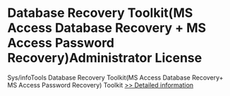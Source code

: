 # Database Recovery Toolkit(MS Access Database Recovery + MS Access Password Recovery)Administrator License
Sys/infoTools Database Recovery Toolkit(MS Access Database Recovery+ MS Access Password Recovery) Toolkit
[>> Detailed information](https://secure.shareit.com/shareit/product.html?productid=300725601&affiliateid=200057808)